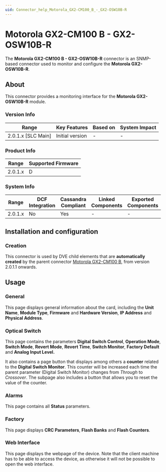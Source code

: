 ```yaml
---
uid: Connector_help_Motorola_GX2-CM100_B_-_GX2-OSW10B-R
---
```


# Motorola GX2-CM100 B - GX2-OSW10B-R

The **Motorola GX2-CM100 B - GX2-OSW10B-R** connector is an SNMP-based connector used to monitor and configure the **Motorola GX2-OSW10B-R**.

## About

This connector provides a monitoring interface for the **Motorola GX2-OSW10B-R** module.

### Version Info

| Range                | Key Features     | Based on     | System Impact     |
|----------------------|------------------|--------------|-------------------|
| 2.0.1.x [SLC Main]   | Initial version  | -            | -                 |

### Product Info

| Range     | Supported Firmware     |
|-----------|------------------------|
| 2.0.1.x   | D                      |

### System Info

| Range     | DCF Integration     | Cassandra Compliant     | Linked Components     | Exported Components     |
|-----------|---------------------|-------------------------|-----------------------|-------------------------|
| 2.0.1.x   | No                  | Yes                     | -                     | -                       |

## Installation and configuration

### Creation

This connector is used by DVE child elements that are **automatically created** by the parent connector [Motorola GX2-CM100 B](xref:Connector_help_Motorola_GX2-CM100_B), from version 2.0.1.1 onwards.

## Usage

### General

This page displays general information about the card, including the **Unit Name**, **Module Type**, **Firmware** and **Hardware Version**, **IP Address** and **Physical Address**.

### Optical Switch

This page contains the parameters **Digital Switch Control**, **Operation Mode**, **Switch Mode**, **Revert Mode**, **Revert Time**, **Switch Monitor**, **Factory Default** and **Analog Input Level.**

It also contains a page button that displays among others a **counter** related to the **Digital Switch Monitor**. This counter will be increased each time the parent parameter (Digital Switch Monitor) changes from *Through* to *Crossover*. The subpage also includes a button that allows you to reset the value of the counter.

### Alarms

This page contains all **Status** parameters.

### Factory

This page displays **CRC Parameters**, **Flash Banks** and **Flash Counters**.

### Web Interface

This page displays the webpage of the device. Note that the client machine has to be able to access the device, as otherwise it will not be possible to open the web interface.
